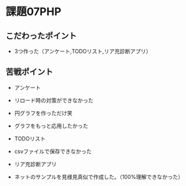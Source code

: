 # 課題07PHP

## こだわったポイント

- 3つ作った（アンケート,TODOリスト,リア充診断アプリ）

## 苦戦ポイント
- アンケート
- リロード時の対策ができなかった
- 円グラフを作っただけ笑
- グラフをもっと応用したかった

- TODOリスト
- csvファイルで保存できなかった

- リア充診断アプリ
- ネットのサンプルを見様見真似で作成した。（100%理解できなかった）